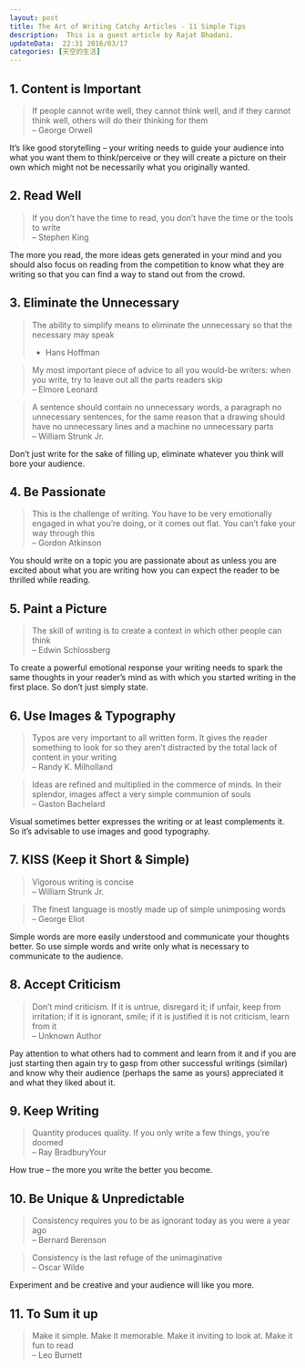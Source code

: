 ```yaml
---  
layout: post  
title: The Art of Writing Catchy Articles - 11 Simple Tips  
description:  This is a guest article by Rajat Bhadani.  
updateData:  22:31 2016/03/17
categories: [天空的生活]
---  
```



## 1. Content is Important


> If people cannot write well, they cannot think well, and if they cannot think well, others will do their thinking for them   
> – George Orwell  

It’s like good storytelling – your writing needs to guide your audience into what you want them to think/perceive or they will create a picture on their own which might not be necessarily what you originally wanted.  


## 2. Read Well


> If you don’t have the time to read, you don’t have the time or the tools to write   
> – Stephen King  


The more you read, the more ideas gets generated in your mind and you should also focus on reading from the competition to know what they are writing so that you can find a way to stand out from the crowd.  


## 3. Eliminate the Unnecessary

> The ability to simplify means to eliminate the unnecessary so that the necessary may speak   
> - Hans Hoffman  


> My most important piece of advice to all you would-be writers: when you write, try to leave out all the parts readers skip   
> – Elmore Leonard  

> A sentence should contain no unnecessary words, a paragraph no unnecessary sentences, for the same reason that a drawing should have no unnecessary lines and a machine no unnecessary parts   
> – William Strunk Jr.  


Don’t just write for the sake of filling up, eliminate whatever you think will bore your audience.  

## 4. Be Passionate

> This is the challenge of writing. You have to be very emotionally engaged in what you’re doing, or it comes out flat. You can’t fake your way through this   
> – Gordon Atkinson  


You should write on a topic you are passionate about as unless you are excited about what you are writing how you can expect the reader to be thrilled while reading.  

## 5. Paint a Picture

> The skill of writing is to create a context in which other people can think   
> – Edwin Schlossberg  

To create a powerful emotional response your writing needs to spark the same thoughts in your reader’s mind as with which you started writing in the first place. So don’t just simply state.  

## 6. Use Images & Typography

> Typos are very important to all written form. It gives the reader something to look for so they aren’t distracted by the total lack of content in your writing  
> – Randy K. Milholland  

> Ideas are refined and multiplied in the commerce of minds. In their splendor, images affect a very simple communion of souls  
> – Gaston Bachelard  

Visual sometimes better expresses the writing or at least complements it. So it’s advisable to use images and good typography.  

## 7. KISS (Keep it Short & Simple)

> Vigorous writing is concise  
> – William Strunk Jr.  

> The finest language is mostly made up of simple unimposing words  
> – George Eliot  

Simple words are more easily understood and communicate your thoughts better. So use simple words and write only what is necessary to communicate to the audience.  

## 8. Accept Criticism

> Don’t mind criticism. If it is untrue, disregard it; if unfair, keep from irritation; if it is ignorant, smile; if it is justified it is not criticism, learn from it  
> – Unknown Author  

Pay attention to what others had to comment and learn from it and if you are just starting then again try to gasp from other successful writings (similar) and know why their audience (perhaps the same as yours) appreciated it and what they liked about it.  

## 9. Keep Writing

> Quantity produces quality. If you only write a few things, you’re doomed  
> – Ray BradburyYour  

How true – the more you write the better you become.  

## 10. Be Unique & Unpredictable

> Consistency requires you to be as ignorant today as you were a year ago  
> – Bernard Berenson  

> Consistency is the last refuge of the unimaginative  
> – Oscar Wilde  

Experiment and be creative and your audience will like you more.  

## 11. To Sum it up

> Make it simple. Make it memorable. Make it inviting to look at. Make it fun to read  
> – Leo Burnett  








